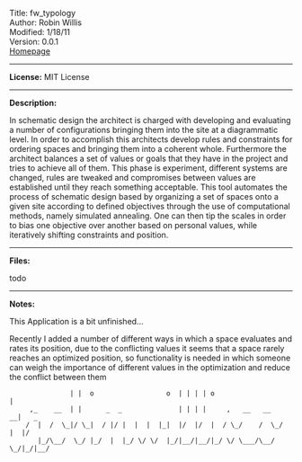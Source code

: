 Title: fw_typology  
Author: Robin Willis  
Modified: 1/18/11  
Version: 0.0.1  
[Homepage](http://code.robincwillis.com)
___
**License:** MIT License
___
**Description:**

In schematic design the architect is charged with developing and evaluating a number of configurations bringing them into the site at a diagrammatic level. In order to accomplish this architects develop rules and constraints for ordering spaces and bringing them into a coherent whole. Furthermore the architect balances a set of values or goals that they have in the project and tries to achieve all of them. This phase is experiment, different systems are changed, rules are tweaked and compromises between values are established until they reach something acceptable. This tool automates the process of schematic design based by organizing a set of spaces onto a given site according to defined objectives through the use of computational methods, namely simulated annealing. One can then tip the scales in order to bias one objective over another based on personal values, while iteratively shifting constraints and position. 		
___
**Files:**

todo
___
**Notes:**

This Application is a bit unfinished...

Recently I added a number of different ways in which a space evaluates and rates its position, due to the conflicting values it seems that a space rarely reaches an optimized position, so functionality is needed in which someone can weigh the importance of different values in the optimization and reduce the conflict between them


```	            _                          _   _                             
	           | |  o                  o  | | | | o                   |      
	 ,_    __  | |      _  _              | | | |     ,   __   __   __|   _  
	/  |  /  \_|/ \_|  / |/ |  |  |  |_|  |/  |/  |  / \_/    /  \_/  |  |/  
	   |_/\__/  \_/ |_/  |  |_/ \/ \/  |_/|__/|__/|_/ \/ \___/\__/ \_/|_/|__/
```
